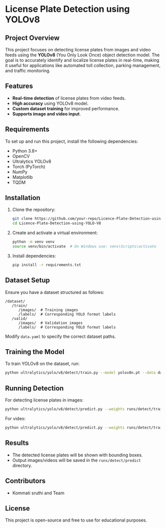 # License Plate Detection using YOLOv8

## Project Overview

This project focuses on detecting license plates from images and video feeds using the **YOLOv8** (You Only Look Once) object detection model. The goal is to accurately identify and localize license plates in real-time, making it useful for applications like automated toll collection, parking management, and traffic monitoring.

## Features

- **Real-time detection** of license plates from video feeds.
- **High accuracy** using YOLOv8 model.
- **Custom dataset training** for improved performance.
- **Supports image and video input**.

## Requirements

To set up and run this project, install the following dependencies:

- Python 3.8+
- OpenCV
- Ultralytics YOLOv8
- Torch (PyTorch)
- NumPy
- Matplotlib
- TQDM

## Installation

1. Clone the repository:

   ```bash
   git clone https://github.com/your-repo/Licence-Plate-Detection-using-YOLO-V8.git
   cd Licence-Plate-Detection-using-YOLO-V8
   ```

2. Create and activate a virtual environment:

   ```bash
   python -m venv venv
   source venv/bin/activate  # On Windows use: venv\Scripts\activate
   ```

3. Install dependencies:

   ```bash
   pip install -r requirements.txt
   ```

## Dataset Setup

Ensure you have a dataset structured as follows:

```
/dataset/
   /train/
      /images/  # Training images
      /labels/  # Corresponding YOLO format labels
   /valid/
      /images/  # Validation images
      /labels/  # Corresponding YOLO format labels
```

Modify `data.yaml` to specify the correct dataset paths.

## Training the Model

To train YOLOv8 on the dataset, run:

```bash
python ultralytics/yolo/v8/detect/train.py --model yolov8n.pt --data data.yaml --epochs 100
```

## Running Detection

For detecting license plates in images:

```bash
python ultralytics/yolo/v8/detect/predict.py --weights runs/detect/train/weights/best.pt --source test.jpg
```

For video:

```bash
python ultralytics/yolo/v8/detect/predict.py --weights runs/detect/train/weights/best.pt --source video.mp4
```

## Results

- The detected license plates will be shown with bounding boxes.
- Output images/videos will be saved in the `runs/detect/predict` directory.

## Contributors

- Kommati sruthi and Team


## License

This project is open-source and free to use for educational purposes.


